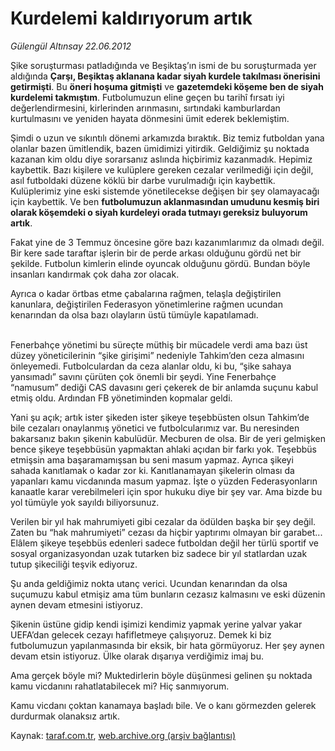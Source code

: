 # Kurdelemi kaldırıyorum artık

*Gülengül Altınsay 22.06.2012*

<div class="yazi"><p>Şike soruşturması patladığında ve Beşiktaş’ın ismi de bu soruşturmada yer aldığında <b>Çarşı, Beşiktaş aklanana kadar siyah kurdele takılması önerisini getirmişti</b>. Bu <b>öneri hoşuma gitmişti</b> ve <b>gazetemdeki köşeme ben de siyah kurdelemi takmıştım</b>. Futbolumuzun eline geçen bu tarihî fırsatı iyi değerlendirmesini, kirlerinden arınmasını, sırtındaki kamburlardan kurtulmasını ve yeniden hayata dönmesini ümit ederek beklemiştim. </p>
<p>Şimdi o uzun ve sıkıntılı dönemi arkamızda bıraktık. Biz temiz futboldan yana olanlar bazen ümitlendik, bazen ümidimizi yitirdik. Geldiğimiz şu noktada kazanan kim oldu diye sorarsanız aslında hiçbirimiz kazanmadık. Hepimiz kaybettik. Bazı kişilere ve kulüplere gereken cezalar verilmediği için değil, asıl futboldaki düzene köklü bir darbe vurulmadığı için kaybettik. Kulüplerimiz yine eski sistemde yönetilecekse değişen bir şey olamayacağı için kaybettik. Ve ben <b>futbolumuzun aklanmasından umudunu kesmiş biri olarak köşemdeki o siyah kurdeleyi orada tutmayı gereksiz buluyorum artık</b>.</p>
<p>Fakat yine de 3 Temmuz öncesine göre bazı kazanımlarımız da olmadı değil. Bir kere sade taraftar işlerin bir de perde arkası olduğunu gördü net bir şekilde. Futbolun kimlerin elinde oyuncak olduğunu gördü. Bundan böyle insanları kandırmak çok daha zor olacak. </p>
<p>Ayrıca o kadar örtbas etme çabalarına rağmen, telaşla değiştirilen kanunlara, değiştirilen Federasyon yönetimlerine rağmen ucundan kenarından da olsa bazı olayların üstü tümüyle kapatılamadı. </p>
<p> <br/>Fenerbahçe yönetimi bu süreçte müthiş bir mücadele verdi ama bazı üst düzey yöneticilerinin “şike girişimi” nedeniyle Tahkim’den ceza almasını önleyemedi. Futbolculardan da ceza alanlar oldu, ki bu, “şike sahaya yansımadı” savını çürüten çok önemli bir şeydi. Yine Fenerbahçe “namusum” dediği CAS davasını geri çekerek de bir anlamda suçunu kabul etmiş oldu. Ardından FB yönetiminden kopmalar geldi.</p>
<p>Yani şu açık; artık ister şikeden ister şikeye teşebbüsten olsun Tahkim’de bile cezaları onaylanmış yönetici ve futbolcularımız var. Bu neresinden bakarsanız bakın şikenin kabulüdür. Mecburen de olsa. Bir de yeri gelmişken bence şikeye teşebbüsün yapmaktan ahlaki açıdan bir farkı yok. Teşebbüs etmişsin ama başaramamışsan bu seni masum yapmaz. Ayrıca şikeyi sahada kanıtlamak o kadar zor ki. Kanıtlanamayan şikelerin olması da yapanları kamu vicdanında masum yapmaz. İşte o yüzden Federasyonların kanaatle karar verebilmeleri için spor hukuku diye bir şey var. Ama bizde bu yol tümüyle yok sayıldı biliyorsunuz. </p>
<p>Verilen bir yıl hak mahrumiyeti gibi cezalar da ödülden başka bir şey değil. Zaten bu “hak mahrumiyeti” cezası da hiçbir yaptırımı olmayan bir garabet... Elâlem şikeye teşebbüs edenleri sadece futboldan değil her türlü sportif ve sosyal organizasyondan uzak tutarken biz sadece bir yıl statlardan uzak tutup şikeciliği teşvik ediyoruz.</p>
<p>Şu anda geldiğimiz nokta utanç verici. Ucundan kenarından da olsa suçumuzu kabul etmişiz ama tüm bunların cezasız kalmasını ve eski düzenin aynen devam etmesini istiyoruz.</p>
<p>Şikenin üstüne gidip kendi işimizi kendimiz yapmak yerine yalvar yakar UEFA’dan gelecek cezayı hafifletmeye çalışıyoruz. Demek ki biz futbolumuzun yapılanmasında bir eksik, bir hata görmüyoruz. Her şey aynen devam etsin istiyoruz. Ülke olarak dışarıya verdiğimiz imaj bu.</p>
<p>Ama gerçek böyle mi? Muktedirlerin böyle düşünmesi gelinen şu noktada kamu vicdanını rahatlatabilecek mi? Hiç sanmıyorum.</p>
<p>Kamu vicdanı çoktan kanamaya başladı bile. Ve o kanı görmezden gelerek durdurmak olanaksız artık.</p>
</div>

Kaynak: [taraf.com.tr](http://www.taraf.com.tr/gulengul-altinsay/makale-kurdelemi-kaldiriyorum-artik.htm), [web.archive.org (arşiv bağlantısı)](http://web.archive.org/web/20130624074223/http://www.taraf.com.tr/gulengul-altinsay/makale-kurdelemi-kaldiriyorum-artik.htm)
